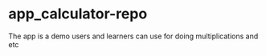 # app_calculator-repo
The app is a demo users and learners can use for doing multiplications and etc
